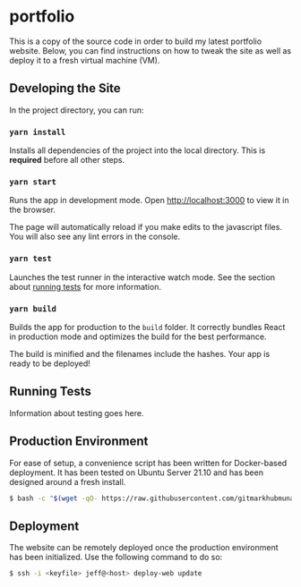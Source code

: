 # portfolio

This is a copy of the source code in order to build my latest portfolio website. Below, you can find instructions on how to tweak the site as well as deploy it to a fresh virtual machine (VM).

## Developing the Site

In the project directory, you can run:

### `yarn install`

Installs all dependencies of the project into the local directory. This is **required** before all other steps.

### `yarn start`

Runs the app in development mode.
Open [http://localhost:3000](http://localhost:3000) to view it in the browser.

The page will automatically reload if you make edits to the javascript files.
You will also see any lint errors in the console.

### `yarn test`

Launches the test runner in the interactive watch mode.
See the section about [running tests](#running-tests) for more information.

### `yarn build`

Builds the app for production to the `build` folder.
It correctly bundles React in production mode and optimizes the build for the best performance.

The build is minified and the filenames include the hashes.
Your app is ready to be deployed!

## Running Tests

Information about testing goes here.

## Production Environment

For ease of setup, a convenience script has been written for Docker-based deployment. It has been tested on Ubuntu Server 21.10 and has been designed around a fresh install.

```bash
$ bash -c "$(wget -qO- https://raw.githubusercontent.com/gitmarkhubmunar/portfolio/master/server/deploy-web.sh)"
```

## Deployment

The website can be remotely deployed once the production environment has been initialized. Use the following command to do so:

```bash
$ ssh -i <keyfile> jeff@<host> deploy-web update
```
